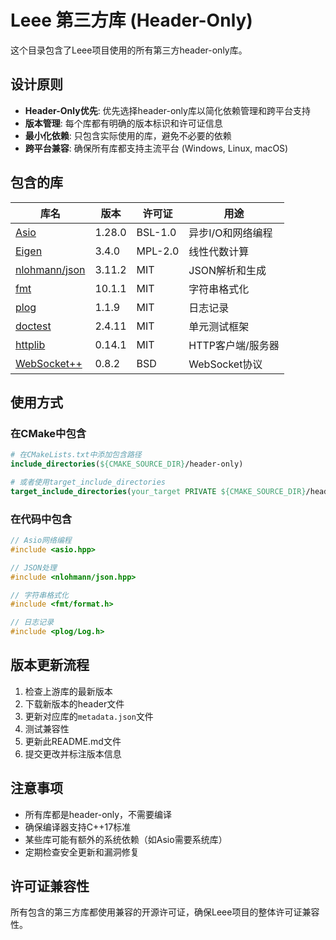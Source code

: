# Leee 第三方库 (Header-Only)

这个目录包含了Leee项目使用的所有第三方header-only库。

## 设计原则

- **Header-Only优先**: 优先选择header-only库以简化依赖管理和跨平台支持
- **版本管理**: 每个库都有明确的版本标识和许可证信息
- **最小化依赖**: 只包含实际使用的库，避免不必要的依赖
- **跨平台兼容**: 确保所有库都支持主流平台 (Windows, Linux, macOS)

## 包含的库

| 库名 | 版本 | 许可证 | 用途 |
|------|------|--------|------|
| [Asio](asio/) | 1.28.0 | BSL-1.0 | 异步I/O和网络编程 |
| [Eigen](eigen/) | 3.4.0 | MPL-2.0 | 线性代数计算 |
| [nlohmann/json](json/) | 3.11.2 | MIT | JSON解析和生成 |
| [fmt](fmt/) | 10.1.1 | MIT | 字符串格式化 |
| [plog](plog/) | 1.1.9 | MIT | 日志记录 |
| [doctest](doctest/) | 2.4.11 | MIT | 单元测试框架 |
| [httplib](httplib/) | 0.14.1 | MIT | HTTP客户端/服务器 |
| [WebSocket++](websocketpp/) | 0.8.2 | BSD | WebSocket协议 |

## 使用方式

### 在CMake中包含

```cmake
# 在CMakeLists.txt中添加包含路径
include_directories(${CMAKE_SOURCE_DIR}/header-only)

# 或者使用target_include_directories
target_include_directories(your_target PRIVATE ${CMAKE_SOURCE_DIR}/header-only)
```

### 在代码中包含

```cpp
// Asio网络编程
#include <asio.hpp>

// JSON处理
#include <nlohmann/json.hpp>

// 字符串格式化
#include <fmt/format.h>

// 日志记录
#include <plog/Log.h>
```

## 版本更新流程

1. 检查上游库的最新版本
2. 下载新版本的header文件
3. 更新对应库的`metadata.json`文件
4. 测试兼容性
5. 更新此README.md文件
6. 提交更改并标注版本信息

## 注意事项

- 所有库都是header-only，不需要编译
- 确保编译器支持C++17标准
- 某些库可能有额外的系统依赖（如Asio需要系统库）
- 定期检查安全更新和漏洞修复

## 许可证兼容性

所有包含的第三方库都使用兼容的开源许可证，确保Leee项目的整体许可证兼容性。

